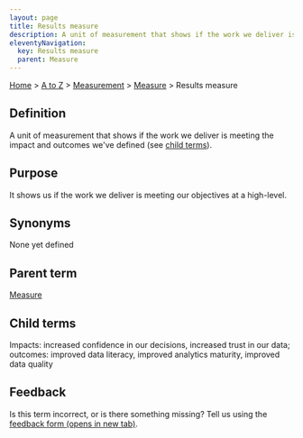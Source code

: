 ```yaml
---
layout: page
title: Results measure
description: A unit of measurement that shows if the work we deliver is meeting the impact and outcomes we've defined (see child terms).
eleventyNavigation:
  key: Results measure
  parent: Measure
---
```

[Home](/) > [A to Z](/a-to-z/) > [Measurement](/a-to-z/measurement) > [Measure](/a-to-z/measure) > Results measure

## Definition

A unit of measurement that shows if the work we deliver is meeting the impact and outcomes we've defined (see [child terms](/a-to-z/results-measure/#child-terms)).

## Purpose

It shows us if the work we deliver is meeting our objectives at a high-level.

## Synonyms

None yet defined

## Parent term

[Measure](/a-to-z/measure)

## Child terms

Impacts: increased confidence in our decisions, increased trust in our data; outcomes: improved data literacy, improved analytics maturity, improved data quality

## Feedback

Is this term incorrect, or is there something missing? Tell us using the <a href=" https://forms.office.com/Pages/ResponsePage.aspx?id=DpxP-knna0i8NIr6EGM3VnGGqao7aCRJpUj9ujjADTdUM1JPNkEwRUdJUVpLQjhCMVZVQklDRDVHRC4u" target="_blank">feedback form (opens in new tab)</a>.

